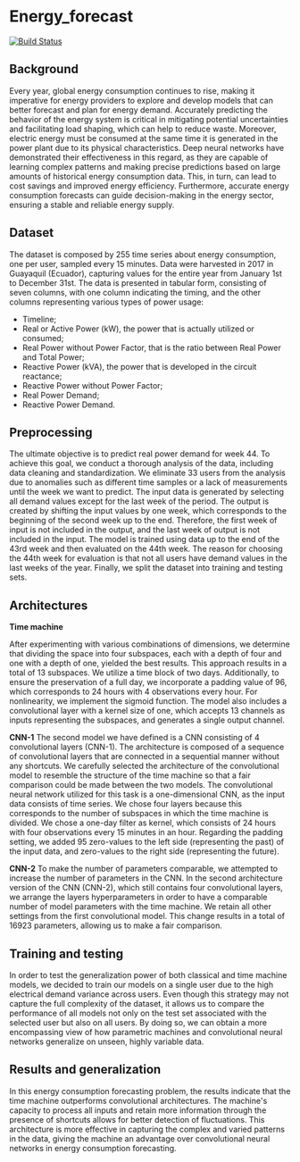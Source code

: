 # Energy_forecast

[![Build Status](https://github.com/paola-serra-sdg/Energy_forecast.jl/actions/workflows/CI.yml/badge.svg?branch=master)](https://github.com/paola-serra-sdg/Energy_forecast.jl/actions/workflows/CI.yml?query=branch%3Amaster)


## Background
Every year, global energy consumption continues to rise, making it imperative for energy providers to explore and develop models that can better forecast and plan for energy demand. Accurately predicting the behavior of the energy system is critical in mitigating potential uncertainties and facilitating load shaping, which can help to reduce waste.
Moreover, electric energy must be consumed at the same time it is generated in the power plant due to its physical characteristics. Deep neural networks have demonstrated their effectiveness in this regard, as they are capable of learning complex patterns and making precise predictions based on large amounts of historical energy consumption data. This, in turn, can lead to cost savings and improved energy efficiency.
Furthermore, accurate energy consumption forecasts can guide decision-making in the energy sector, ensuring a stable and reliable energy supply.

## Dataset
The dataset is composed by 255 time series about energy consumption, one per user, sampled every 15 minutes.
Data were harvested in 2017 in Guayaquil (Ecuador), capturing values for the entire year from January 1st to December 31st.
The data is presented in tabular form, consisting of seven columns, with one column indicating the timing, and the other columns representing various types of power usage:
- Timeline;
- Real or Active Power (kW), the power that is actually utilized or consumed;
- Real Power without Power Factor, that is the ratio between Real Power and Total Power;
- Reactive Power (kVA), the power that is developed in the circuit reactance;
- Reactive Power without Power Factor;
- Real Power Demand;
- Reactive Power Demand.

## Preprocessing
The ultimate objective is to predict real power demand for week 44. To achieve this goal, we conduct a thorough analysis of the data, including data cleaning and standardization. We eliminate 33 users from the analysis due to anomalies such as different time samples or a lack of measurements until the week we want to predict. The input data is generated by selecting all demand values except for the last week of the period. The output is created by shifting the input values by one week, which corresponds to the beginning of the second week up to the end. Therefore, the first week of input is not included in the output, and the last week of output is not included in the input.
The model is trained using data up to the end of the 43rd week and then evaluated on the 44th week. The reason for choosing the 44th week for evaluation is that not all users have demand values in the last weeks of the year. Finally, we split the dataset into training and testing sets.

## Architectures
**Time machine**

After experimenting with various combinations of dimensions, we determine that dividing the space into four subspaces, each with a depth of four and one with a depth of one, yielded the best results. This approach results in a total of 13 subspaces. We utilize a time block of two days. Additionally, to ensure the preservation of a full day, we incorporate a padding value of 96, which corresponds to 24 hours with 4 observations every hour. For nonlinearity, we implement the sigmoid function. The model also includes a convolutional layer with a kernel size of one, which accepts 13 channels as inputs representing the subspaces, and generates a single output channel.

**CNN-1**
The second model we have defined is a CNN consisting of 4 convolutional layers (CNN-1). The architecture is composed of a sequence of convolutional layers that are connected in a sequential manner without any shortcuts.
We carefully selected the architecture of the convolutional model to resemble the structure of the time machine so that a fair comparison could be made between the two models.
The convolutional neural network utilized for this task is a one-dimensional CNN, as the input data consists of time series.
We chose four layers because this corresponds to the number of subspaces in which the time machine is divided.
We chose a one-day filter as kernel, which consists of 24 hours with four observations every 15 minutes in an hour.
Regarding the padding setting, we added 95 zero-values to the left side (representing the past) of the input data, and zero-values to the right side (representing the future).

**CNN-2**
To make the number of parameters comparable, we attempted to increase the number of parameters in the CNN. In the second architecture version of the CNN (CNN-2), which still contains four convolutional layers, we arrange the layers hyperparameters in order to have a comparable number of model parameters with the time machine. We retain all other settings from the first convolutional model.
This change results in a total of 16923 parameters, allowing us to make a fair comparison.

## Training and testing
In order to test the generalization power of both classical and time machine models, we decided to train our models on a single user due to the high electrical demand variance across users. Even though this strategy may not capture the full complexity of the dataset, it allows us to compare the performance of all models not only on the test set associated with the selected user but also on all users. By doing so, we can obtain a more encompassing view of how parametric machines and convolutional neural networks generalize on unseen, highly variable data.

## Results and generalization
In this energy consumption forecasting problem, the results indicate that the time machine outperforms convolutional architectures. The machine's capacity to process all inputs and retain more information through the presence of shortcuts allows for better detection of fluctuations. This architecture is more effective in capturing the complex and varied patterns in the data, giving the machine an advantage over convolutional neural networks in energy consumption forecasting.



